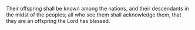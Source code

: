 Their offspring shall be known among the nations, and their descendants in the midst of the peoples; all who see them shall acknowledge them, that they are an offspring the Lord has blessed.
